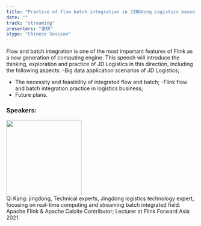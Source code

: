 ```yaml
---
title: "Practice of flow batch integration in JINGdong Logistics based on Apache Flink"
date: "" 
track: "streaming"
presenters: "康琪"
stype: "Chinese Session"
---
```

Flow and batch integration is one of the most important features of Flink as a new generation of computing engine. This speech will introduce the thinking, exploration and practice of JD Logistics in this direction, including the following aspects:
-Big data application scenarios of JD Logistics;
- The necessity and feasibility of integrated flow and batch;
-Flink flow and batch integration practice in logistics business;
- Future plans.
 ### Speakers: 
 <img src="images/speaker/1057.png" width="200" /><br>Qi Kang: jingdong, Technical experts, Jingdong logistics technology expert, focusing on real-time computing and streaming batch integrated field.
Apache Flink & Apache Calcite Contributor; Lecturer at Flink Forward Asia 2021.

 
